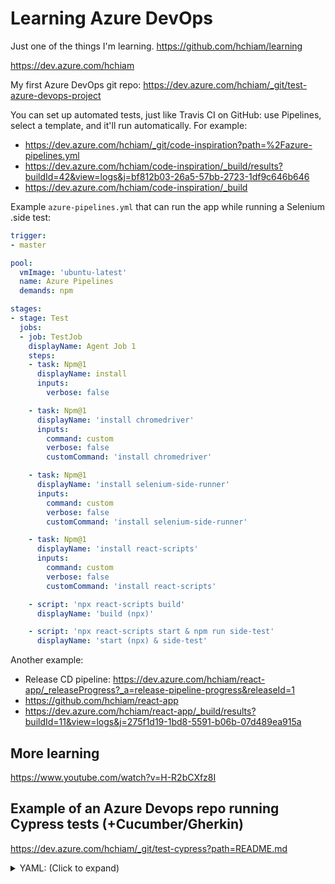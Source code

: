 # Learning Azure DevOps

Just one of the things I'm learning. <https://github.com/hchiam/learning>

<https://dev.azure.com/hchiam>

My first Azure DevOps git repo: <https://dev.azure.com/hchiam/_git/test-azure-devops-project>

You can set up automated tests, just like Travis CI on GitHub: use Pipelines, select a template, and it'll run automatically. For example:

- <https://dev.azure.com/hchiam/_git/code-inspiration?path=%2Fazure-pipelines.yml>
- <https://dev.azure.com/hchiam/code-inspiration/_build/results?buildId=42&view=logs&j=bf812b03-26a5-57bb-2723-1df9c646b646>
- <https://dev.azure.com/hchiam/code-inspiration/_build>

Example `azure-pipelines.yml` that can run the app while running a Selenium .side test:

```yaml
trigger:
- master

pool:
  vmImage: 'ubuntu-latest'
  name: Azure Pipelines
  demands: npm

stages:
- stage: Test
  jobs:
  - job: TestJob
    displayName: Agent Job 1
    steps:
    - task: Npm@1
      displayName: install
      inputs:
        verbose: false

    - task: Npm@1
      displayName: 'install chromedriver'
      inputs:
        command: custom
        verbose: false
        customCommand: 'install chromedriver'

    - task: Npm@1
      displayName: 'install selenium-side-runner'
      inputs:
        command: custom
        verbose: false
        customCommand: 'install selenium-side-runner'

    - task: Npm@1
      displayName: 'install react-scripts'
      inputs:
        command: custom
        verbose: false
        customCommand: 'install react-scripts'

    - script: 'npx react-scripts build'
      displayName: 'build (npx)'

    - script: 'npx react-scripts start & npm run side-test'
      displayName: 'start (npx) & side-test'
```

Another example:

- Release CD pipeline: <https://dev.azure.com/hchiam/react-app/_releaseProgress?_a=release-pipeline-progress&releaseId=1>
- <https://github.com/hchiam/react-app>
- <https://dev.azure.com/hchiam/react-app/_build/results?buildId=11&view=logs&j=275f1d19-1bd8-5591-b06b-07d489ea915a>

## More learning

<https://www.youtube.com/watch?v=H-R2bCXfz8I>

## Example of an Azure Devops repo running Cypress tests (+Cucumber/Gherkin)

<https://dev.azure.com/hchiam/_git/test-cypress?path=README.md>

<details>

<summary>YAML: (Click to expand)</summary>

```yml
trigger:
- master

pool:
  vmImage: 'ubuntu-latest'

steps:
- task: NodeTool@0
  inputs:
    versionSpec: '10.x'
  displayName: 'Install Node.js'

- script: npm install
  displayName: 'Install Dependencies'

- script: npx cypress run
  displayName: 'Run Cypress Test'
```

</details>
